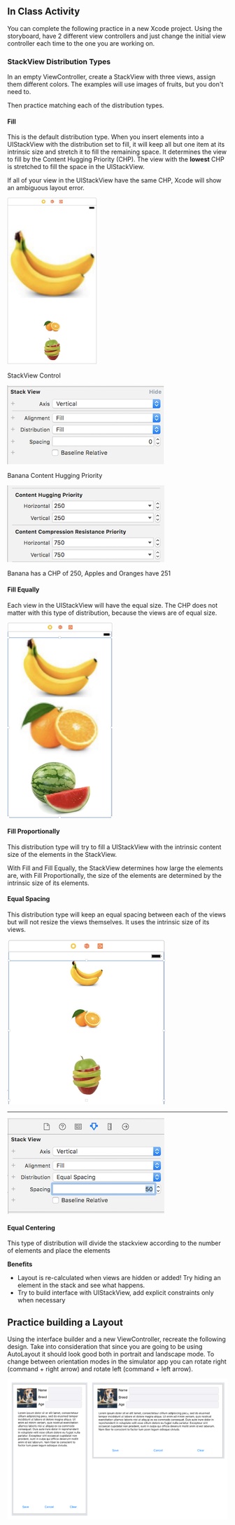 ## In Class Activity

You can complete the following practice in a new Xcode project. Using the storyboard, have 2 different view controllers and just change the initial view controller each time to the one you are working on.

### StackView Distribution Types

In an empty ViewController, create a StackView with three views, assign them different colors. The examples will use images of fruits, but you don't need to.

Then practice matching each of the distribution types.

#### Fill

This is the default distribution type.
When you insert elements into a UIStackView with the distribution set to fill, it will keep all but one item at its intrinsic size and stretch it to fill the remaining space.
It determines the view to fill by the Content Hugging Priority (CHP). The view with the **lowest** CHP is stretched to fill the space in the UIStackView.

If all of your view in the UIStackView have the same CHP, Xcode will show an ambiguous layout error.

![Fill Distribution](assets/fill-dist.png)

StackView Control

![Fill Distribution Control](assets/fill-dist-control.png)


Banana Content Hugging Priority

![Fill Distribution Priority](assets/fill-dist-priority.png)

Banana has a CHP of 250, Apples and Oranges have 251

#### Fill Equally

Each view in the UIStackView will have the equal size. The CHP does not matter with this type of distribution, because the views are of equal size.

![Fill Equally](assets/fill-equally-dist.png)

#### Fill Proportionally

This distribution type will try to fill a UIStackView with the intrinsic content size of the elements in the StackView.

With Fill and Fill Equally, the StackView determines how large the elements are, with Fill Proportionally, the size of the elements are determined by the intrinsic size of its elements.


#### Equal Spacing

This distribution type will keep an equal spacing between each of the views but will not resize the views themselves.
It uses the intrinsic size of its views.

![Equal Spacing](assets/equal-spacing.png)

- --

![Equal Spacing Controls](assets/equal-spacing-controls.png)


#### Equal Centering

This type of distribution will divide the stackview according to the number of elements and place the elements

**Benefits**

- Layout is re-calculated when views are
hidden or added! Try hiding an element in the stack and see what happens.
- Try to build interface with UIStackView, add
explicit constraints only when necessary


## Practice building a Layout

Using the interface builder and a new ViewController, recreate the following design. Take into consideration that since you are going to be using AutoLayout it should look good both in portrait and landscape mode. To change between orientation modes in the simulator app you can rotate right (command + right arrow) and rotate left (command + left arrow).

![dogchallenge](assets/dogchallenge.png)

